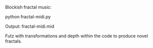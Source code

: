 Blockish fractal music:

python fractal-midi.py

Output: fractal-midi.mid

Futz with transformations and depth within the code to produce novel fractals. 